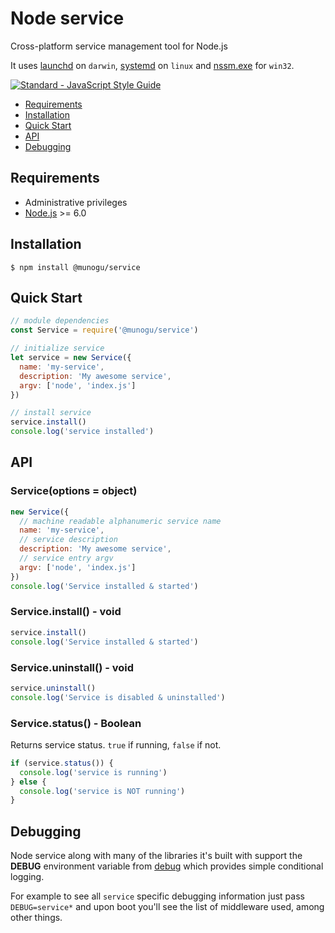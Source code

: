 # Node service

Cross-platform service management tool for Node.js

It uses [launchd][launchd-url] on `darwin`, [systemd][systemd-url] on `linux` and [nssm.exe][nssm-url] for `win32`.

[![Standard - JavaScript Style Guide][standard-badge]][standard-url]

- [Requirements](#requirements)
- [Installation](#installation)
- [Quick Start](#quick-start)
- [API](#api)
- [Debugging](#debugging)

## Requirements

* Administrative privileges
* [Node.js][node-url] >= 6.0

## Installation

```
$ npm install @munogu/service
```

## Quick Start

```javascript
// module dependencies
const Service = require('@munogu/service')

// initialize service
let service = new Service({
  name: 'my-service',
  description: 'My awesome service',
  argv: ['node', 'index.js']
})

// install service
service.install()
console.log('service installed')
```

## API

### Service(options = object)

```javascript
new Service({
  // machine readable alphanumeric service name
  name: 'my-service',
  // service description
  description: 'My awesome service',
  // service entry argv
  argv: ['node', 'index.js']
})
console.log('Service installed & started')
```

### Service.install() - void

```javascript
service.install()
console.log('Service installed & started')
```

### Service.uninstall() - void

```javascript
service.uninstall()
console.log('Service is disabled & uninstalled')
```

### Service.status() - Boolean

Returns service status. `true` if running, `false` if not.

```javascript
if (service.status()) {
  console.log('service is running')
} else {
  console.log('service is NOT running')
}
```

## Debugging

Node service along with many of the libraries it's built with support the **DEBUG** environment variable from [debug][debug-url] which provides simple conditional logging.

For example to see all `service` specific debugging information just pass `DEBUG=service*` and upon boot you'll see the list of middleware used, among other things.

[standard-badge]: https://cdn.rawgit.com/feross/standard/master/badge.svg "Standard - JavaScript Style Guide"
[standard-url]: https://github.com/feross/standard
[launchd-url]: https://en.wikipedia.org/wiki/Launchd
[systemd-url]: https://en.wikipedia.org/wiki/Systemd
[nssm-url]: https://nssm.cc
[node-url]: https://nodejs.org
[debug-url]: https://github.com/visionmedia/debug